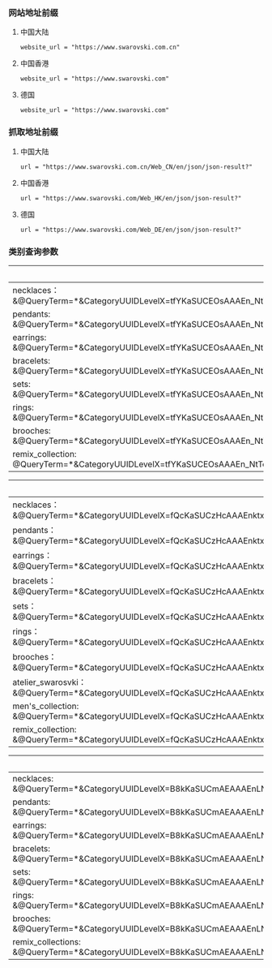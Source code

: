 ### 网站地址前缀

1. 中国大陆

   ```
   website_url = "https://www.swarovski.com.cn"
   ```

2. 中国香港

   ```
   website_url = "https://www.swarovski.com"
   ```

3. 德国

   ```
   website_url = "https://www.swarovski.com"
   ```

### 抓取地址前缀

1. 中国大陆

   ```
   url = "https://www.swarovski.com.cn/Web_CN/en/json/json-result?"
   ```

2. 中国香港

   ```
   url = "https://www.swarovski.com/Web_HK/en/json/json-result?"
   ```

3. 德国

   ```
   url = "https://www.swarovski.com/Web_DE/en/json/json-result?"
   ```

### 类别查询参数

| 中国大陆                                                     |
| ------------------------------------------------------------ |
| necklaces：&@QueryTerm=*&CategoryUUIDLevelX=tfYKaSUCEOsAAAEn_NtToUKM&CategoryUUIDLevelX%2FtfYKaSUCEOsAAAEn_NtToUKM=EjEKaVgfTq0AAAFjMgl6fYzt&CategoryUUIDLevelX%2FtfYKaSUCEOsAAAEn_NtToUKM%2FEjEKaVgfTq0AAAFjMgl6fYzt=8E8KaVgfTQYAAAFjiwl6fYzt&@Sort.FFSort=0&@Page=2 |
| pendants: &@QueryTerm=*&CategoryUUIDLevelX=tfYKaSUCEOsAAAEn_NtToUKM&CategoryUUIDLevelX%2FtfYKaSUCEOsAAAEn_NtToUKM=EjEKaVgfTq0AAAFjMgl6fYzt&CategoryUUIDLevelX%2FtfYKaSUCEOsAAAEn_NtToUKM%2FEjEKaVgfTq0AAAFjMgl6fYzt=VXYKaVgfeAEAAAFjigl6fYzt&@Sort.FFSort=0&@Page=1 |
| earrings: &@QueryTerm=*&CategoryUUIDLevelX=tfYKaSUCEOsAAAEn_NtToUKM&CategoryUUIDLevelX%2FtfYKaSUCEOsAAAEn_NtToUKM=EjEKaVgfTq0AAAFjMgl6fYzt&CategoryUUIDLevelX%2FtfYKaSUCEOsAAAEn_NtToUKM%2FEjEKaVgfTq0AAAFjMgl6fYzt=OhUKaVgfd_8AAAFjigl6fYzt&@Sort.FFSort=0&@Page=1 |
| bracelets: &@QueryTerm=*&CategoryUUIDLevelX=tfYKaSUCEOsAAAEn_NtToUKM&CategoryUUIDLevelX%2FtfYKaSUCEOsAAAEn_NtToUKM=EjEKaVgfTq0AAAFjMgl6fYzt&CategoryUUIDLevelX%2FtfYKaSUCEOsAAAEn_NtToUKM%2FEjEKaVgfTq0AAAFjMgl6fYzt=csIKaVgfNbsAAAFjjAl6fYzt&@Sort.FFSort=0&@Page=1 |
| sets: &@QueryTerm=*&CategoryUUIDLevelX=tfYKaSUCEOsAAAEn_NtToUKM&CategoryUUIDLevelX%2FtfYKaSUCEOsAAAEn_NtToUKM=EjEKaVgfTq0AAAFjMgl6fYzt&CategoryUUIDLevelX%2FtfYKaSUCEOsAAAEn_NtToUKM%2FEjEKaVgfTq0AAAFjMgl6fYzt=Z28KaVgfU2AAAAFjiQl6fYzt&@Sort.FFSort=0&@Page=1 |
| rings: &@QueryTerm=*&CategoryUUIDLevelX=tfYKaSUCEOsAAAEn_NtToUKM&CategoryUUIDLevelX%2FtfYKaSUCEOsAAAEn_NtToUKM=EjEKaVgfTq0AAAFjMgl6fYzt&CategoryUUIDLevelX%2FtfYKaSUCEOsAAAEn_NtToUKM%2FEjEKaVgfTq0AAAFjMgl6fYzt=K3IKaVgfd_0AAAFjigl6fYzt&@Sort.FFSort=0&@Page=1 |
| brooches: &@QueryTerm=*&CategoryUUIDLevelX=tfYKaSUCEOsAAAEn_NtToUKM&CategoryUUIDLevelX%2FtfYKaSUCEOsAAAEn_NtToUKM=EjEKaVgfTq0AAAFjMgl6fYzt&CategoryUUIDLevelX%2FtfYKaSUCEOsAAAEn_NtToUKM%2FEjEKaVgfTq0AAAFjMgl6fYzt=OAQKaVgfNbkAAAFjjAl6fYzt&@Sort.FFSort=0&@Page=1 |
| remix_collection: @QueryTerm=*&CategoryUUIDLevelX=tfYKaSUCEOsAAAEn_NtToUKM&CategoryUUIDLevelX%2FtfYKaSUCEOsAAAEn_NtToUKM=EjEKaVgfTq0AAAFjMgl6fYzt&CategoryUUIDLevelX%2FtfYKaSUCEOsAAAEn_NtToUKM%2FEjEKaVgfTq0AAAFjMgl6fYzt=QG8KaVgfTqsAAAFjMgl6fYzt&@Sort.FFSort=0&@Page=1 |

| 中国香港                                                     |
| ------------------------------------------------------------ |
| necklaces： &@QueryTerm=*&CategoryUUIDLevelX=fQcKaSUCzHcAAAEnktxToUKM&CategoryUUIDLevelX%2FfQcKaSUCzHcAAAEnktxToUKM=fk0KaVgfKRcAAAFjv9t6fYxb&CategoryUUIDLevelX%2FfQcKaSUCzHcAAAEnktxToUKM%2Ffk0KaVgfKRcAAAFjv9t6fYxb=xxcKaVgfHFgAAAFjvtt6fYxb&@Sort.FFSort=0&@Page=2 |
| pendants： &@QueryTerm=*&CategoryUUIDLevelX=fQcKaSUCzHcAAAEnktxToUKM&CategoryUUIDLevelX%2FfQcKaSUCzHcAAAEnktxToUKM=fk0KaVgfKRcAAAFjv9t6fYxb&CategoryUUIDLevelX%2FfQcKaSUCzHcAAAEnktxToUKM%2Ffk0KaVgfKRcAAAFjv9t6fYxb=GSkKaVgfEYwAAAFj0tt6fYxb&@Sort.FFSort=0&@Page=1 |
| earrings： &@QueryTerm=*&CategoryUUIDLevelX=fQcKaSUCzHcAAAEnktxToUKM&CategoryUUIDLevelX%2FfQcKaSUCzHcAAAEnktxToUKM=fk0KaVgfKRcAAAFjv9t6fYxb&CategoryUUIDLevelX%2FfQcKaSUCzHcAAAEnktxToUKM%2Ffk0KaVgfKRcAAAFjv9t6fYxb=mQUKaVgfEYoAAAFj0tt6fYxb&@Sort.FFSort=0&@Page=1 |
| bracelets：&@QueryTerm=*&CategoryUUIDLevelX=fQcKaSUCzHcAAAEnktxToUKM&CategoryUUIDLevelX%2FfQcKaSUCzHcAAAEnktxToUKM=fk0KaVgfKRcAAAFjv9t6fYxb&CategoryUUIDLevelX%2FfQcKaSUCzHcAAAEnktxToUKM%2Ffk0KaVgfKRcAAAFjv9t6fYxb=IsMKaVgf6IwAAAFjvdt6fYxb&@Sort.FFSort=0&@Page=1 |
| sets： &@QueryTerm=*&CategoryUUIDLevelX=fQcKaSUCzHcAAAEnktxToUKM&CategoryUUIDLevelX%2FfQcKaSUCzHcAAAEnktxToUKM=fk0KaVgfKRcAAAFjv9t6fYxb&CategoryUUIDLevelX%2FfQcKaSUCzHcAAAEnktxToUKM%2Ffk0KaVgfKRcAAAFjv9t6fYxb=a2AKaVgfcO8AAAFj0dt6fYxb&@Sort.FFSort=0&@Page=1 |
| rings： &@QueryTerm=*&CategoryUUIDLevelX=fQcKaSUCzHcAAAEnktxToUKM&CategoryUUIDLevelX%2FfQcKaSUCzHcAAAEnktxToUKM=fk0KaVgfKRcAAAFjv9t6fYxb&CategoryUUIDLevelX%2FfQcKaSUCzHcAAAEnktxToUKM%2Ffk0KaVgfKRcAAAFjv9t6fYxb=JisKaVgfEYgAAAFj0tt6fYxb&@Sort.FFSort=0&@Page=1 |
| brooches： &@QueryTerm=*&CategoryUUIDLevelX=fQcKaSUCzHcAAAEnktxToUKM&CategoryUUIDLevelX%2FfQcKaSUCzHcAAAEnktxToUKM=fk0KaVgfKRcAAAFjv9t6fYxb&CategoryUUIDLevelX%2FfQcKaSUCzHcAAAEnktxToUKM%2Ffk0KaVgfKRcAAAFjv9t6fYxb=6MQKaVgfEY4AAAFj0tt6fYxb&@Sort.FFSort=0&@Page=1 |
| atelier_swarosvki： &@QueryTerm=*&CategoryUUIDLevelX=fQcKaSUCzHcAAAEnktxToUKM&CategoryUUIDLevelX%2FfQcKaSUCzHcAAAEnktxToUKM=fk0KaVgfKRcAAAFjv9t6fYxb&CategoryUUIDLevelX%2FfQcKaSUCzHcAAAEnktxToUKM%2Ffk0KaVgfKRcAAAFjv9t6fYxb=Gw8KaVgfcO0AAAFj0dt6fYxb&@Sort.FFSort=0&@Page=1 |
| men's_collection: &@QueryTerm=*&CategoryUUIDLevelX=fQcKaSUCzHcAAAEnktxToUKM&CategoryUUIDLevelX%2FfQcKaSUCzHcAAAEnktxToUKM=fk0KaVgfKRcAAAFjv9t6fYxb&CategoryUUIDLevelX%2FfQcKaSUCzHcAAAEnktxToUKM%2Ffk0KaVgfKRcAAAFjv9t6fYxb=yikKaVgfTVkAAAFjx9t6fYxb&@Sort.FFSort=0&@Page=1 |
| remix_collection: &@QueryTerm=*&CategoryUUIDLevelX=fQcKaSUCzHcAAAEnktxToUKM&CategoryUUIDLevelX%2FfQcKaSUCzHcAAAEnktxToUKM=fk0KaVgfKRcAAAFjv9t6fYxb&CategoryUUIDLevelX%2FfQcKaSUCzHcAAAEnktxToUKM%2Ffk0KaVgfKRcAAAFjv9t6fYxb=9hIKaVgfHFkAAAFjvtt6fYxb&@Sort.FFSort=0&@Page=1 |



| 德国                                                         |
| ------------------------------------------------------------ |
| necklaces: &@QueryTerm=*&CategoryUUIDLevelX=B8kKaSUCmAEAAAEnLNBToUKM&CategoryUUIDLevelX%2FB8kKaSUCmAEAAAEnLNBToUKM=KdcKaVgfUt4AAAFjkPF6fYwv&CategoryUUIDLevelX%2FB8kKaSUCmAEAAAEnLNBToUKM%2FKdcKaVgfUt4AAAFjkPF6fYwv=aZkKaVgf510AAAFjw_F6fYwv&@Sort.FFSort=0&@Page=2 |
| pendants: &@QueryTerm=*&CategoryUUIDLevelX=B8kKaSUCmAEAAAEnLNBToUKM&CategoryUUIDLevelX%2FB8kKaSUCmAEAAAEnLNBToUKM=KdcKaVgfUt4AAAFjkPF6fYwv&CategoryUUIDLevelX%2FB8kKaSUCmAEAAAEnLNBToUKM%2FKdcKaVgfUt4AAAFjkPF6fYwv=UOUKaVgfAgYAAAFjwfF6fYwv&@Sort.FFSort=0&@Page=1 |
| earrings: &@QueryTerm=*&CategoryUUIDLevelX=B8kKaSUCmAEAAAEnLNBToUKM&CategoryUUIDLevelX%2FB8kKaSUCmAEAAAEnLNBToUKM=KdcKaVgfUt4AAAFjkPF6fYwv&CategoryUUIDLevelX%2FB8kKaSUCmAEAAAEnLNBToUKM%2FKdcKaVgfUt4AAAFjkPF6fYwv=jCQKaVgf.bQAAAFjwvF6fYwv&@Sort.FFSort=0&@Page=1 |
| bracelets: &@QueryTerm=*&CategoryUUIDLevelX=B8kKaSUCmAEAAAEnLNBToUKM&CategoryUUIDLevelX%2FB8kKaSUCmAEAAAEnLNBToUKM=KdcKaVgfUt4AAAFjkPF6fYwv&CategoryUUIDLevelX%2FB8kKaSUCmAEAAAEnLNBToUKM%2FKdcKaVgfUt4AAAFjkPF6fYwv=uL0KaVgfQ1cAAAFjlPF6fYwv&@Sort.FFSort=0&@Page=1 |
| sets: &@QueryTerm=*&CategoryUUIDLevelX=B8kKaSUCmAEAAAEnLNBToUKM&CategoryUUIDLevelX%2FB8kKaSUCmAEAAAEnLNBToUKM=KdcKaVgfUt4AAAFjkPF6fYwv&CategoryUUIDLevelX%2FB8kKaSUCmAEAAAEnLNBToUKM%2FKdcKaVgfUt4AAAFjkPF6fYwv=FscKaVgfG1UAAAFjwPF6fYwv&@Sort.FFSort=0&@Page=1 |
| rings: &@QueryTerm=*&CategoryUUIDLevelX=B8kKaSUCmAEAAAEnLNBToUKM&CategoryUUIDLevelX%2FB8kKaSUCmAEAAAEnLNBToUKM=KdcKaVgfUt4AAAFjkPF6fYwv&CategoryUUIDLevelX%2FB8kKaSUCmAEAAAEnLNBToUKM%2FKdcKaVgfUt4AAAFjkPF6fYwv=pu4KaVgfAgQAAAFjwfF6fYwv&@Sort.FFSort=0&@Page=1 |
| brooches: &@QueryTerm=*&CategoryUUIDLevelX=B8kKaSUCmAEAAAEnLNBToUKM&CategoryUUIDLevelX%2FB8kKaSUCmAEAAAEnLNBToUKM=KdcKaVgfUt4AAAFjkPF6fYwv&CategoryUUIDLevelX%2FB8kKaSUCmAEAAAEnLNBToUKM%2FKdcKaVgfUt4AAAFjkPF6fYwv=nbgKaVgf.bgAAAFjwvF6fYwv&@Sort.FFSort=0&@Page=1 |
| remix_collections: &@QueryTerm=*&CategoryUUIDLevelX=B8kKaSUCmAEAAAEnLNBToUKM&CategoryUUIDLevelX%2FB8kKaSUCmAEAAAEnLNBToUKM=KdcKaVgfUt4AAAFjkPF6fYwv&CategoryUUIDLevelX%2FB8kKaSUCmAEAAAEnLNBToUKM%2FKdcKaVgfUt4AAAFjkPF6fYwv=1lEKaVgf.bYAAAFjwvF6fYwv&@Sort.FFSort=0&@Page=1 |

